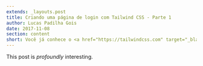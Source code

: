 ```yaml
---
extends: _layouts.post
title: Criando uma página de login com Tailwind CSS - Parte 1
author: Lucas Padilha Gois
date: 2017-11-08
section: content
short: Você já conhece o <a href="https://tailwindcss.com" target="_blank">TailwindCSS</a> e Utility CSS? Que tal conhecê-lo desenvolvendo uma bonita tela de login?
---
```


This post is *profoundly* interesting.
